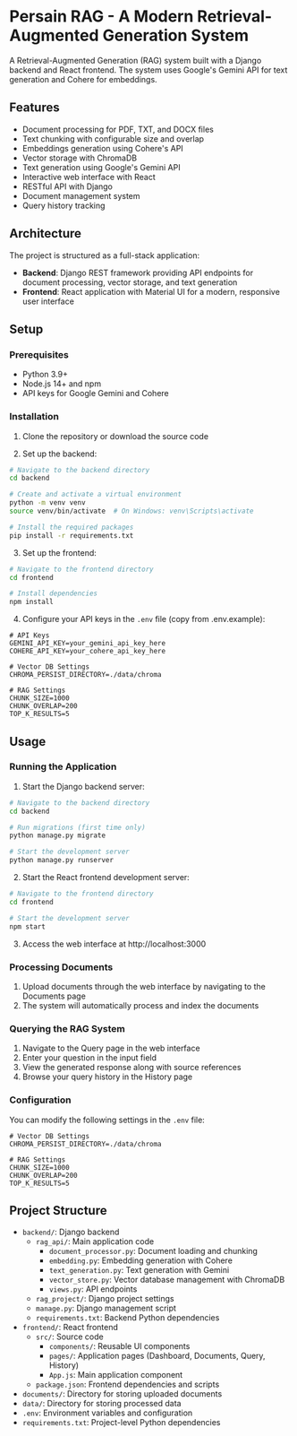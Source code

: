 # Persain RAG - A Modern Retrieval-Augmented Generation System

A Retrieval-Augmented Generation (RAG) system built with a Django backend and React frontend. The system uses Google's Gemini API for text generation and Cohere for embeddings.

## Features

- Document processing for PDF, TXT, and DOCX files
- Text chunking with configurable size and overlap
- Embeddings generation using Cohere's API
- Vector storage with ChromaDB
- Text generation using Google's Gemini API
- Interactive web interface with React
- RESTful API with Django
- Document management system
- Query history tracking

## Architecture

The project is structured as a full-stack application:

- **Backend**: Django REST framework providing API endpoints for document processing, vector storage, and text generation
- **Frontend**: React application with Material UI for a modern, responsive user interface

## Setup

### Prerequisites

- Python 3.9+
- Node.js 14+ and npm
- API keys for Google Gemini and Cohere

### Installation

1. Clone the repository or download the source code

2. Set up the backend:

```bash
# Navigate to the backend directory
cd backend

# Create and activate a virtual environment
python -m venv venv
source venv/bin/activate  # On Windows: venv\Scripts\activate

# Install the required packages
pip install -r requirements.txt
```

3. Set up the frontend:

```bash
# Navigate to the frontend directory
cd frontend

# Install dependencies
npm install
```

4. Configure your API keys in the `.env` file (copy from .env.example):

```
# API Keys
GEMINI_API_KEY=your_gemini_api_key_here
COHERE_API_KEY=your_cohere_api_key_here

# Vector DB Settings
CHROMA_PERSIST_DIRECTORY=./data/chroma

# RAG Settings
CHUNK_SIZE=1000
CHUNK_OVERLAP=200
TOP_K_RESULTS=5
```

## Usage

### Running the Application

1. Start the Django backend server:

```bash
# Navigate to the backend directory
cd backend

# Run migrations (first time only)
python manage.py migrate

# Start the development server
python manage.py runserver
```

2. Start the React frontend development server:

```bash
# Navigate to the frontend directory
cd frontend

# Start the development server
npm start
```

3. Access the web interface at http://localhost:3000

### Processing Documents

1. Upload documents through the web interface by navigating to the Documents page
2. The system will automatically process and index the documents

### Querying the RAG System

1. Navigate to the Query page in the web interface
2. Enter your question in the input field
3. View the generated response along with source references
4. Browse your query history in the History page

### Configuration

You can modify the following settings in the `.env` file:

```
# Vector DB Settings
CHROMA_PERSIST_DIRECTORY=./data/chroma

# RAG Settings
CHUNK_SIZE=1000
CHUNK_OVERLAP=200
TOP_K_RESULTS=5
```

## Project Structure

- `backend/`: Django backend
  - `rag_api/`: Main application code
    - `document_processor.py`: Document loading and chunking
    - `embedding.py`: Embedding generation with Cohere
    - `text_generation.py`: Text generation with Gemini
    - `vector_store.py`: Vector database management with ChromaDB
    - `views.py`: API endpoints
  - `rag_project/`: Django project settings
  - `manage.py`: Django management script
  - `requirements.txt`: Backend Python dependencies
- `frontend/`: React frontend
  - `src/`: Source code
    - `components/`: Reusable UI components
    - `pages/`: Application pages (Dashboard, Documents, Query, History)
    - `App.js`: Main application component
  - `package.json`: Frontend dependencies and scripts
- `documents/`: Directory for storing uploaded documents
- `data/`: Directory for storing processed data
- `.env`: Environment variables and configuration
- `requirements.txt`: Project-level Python dependencies

